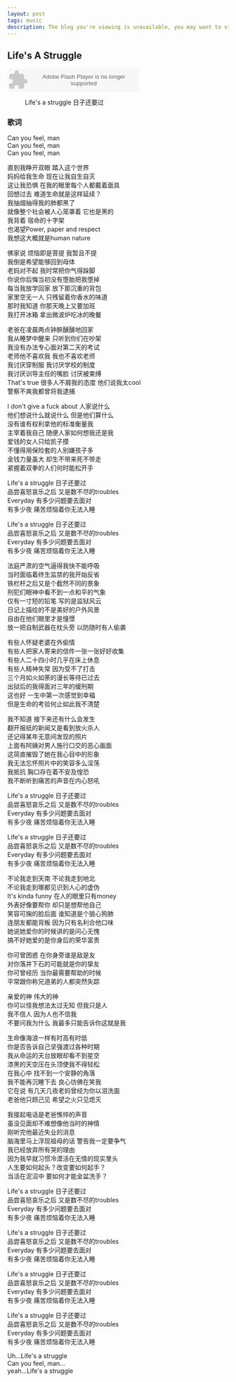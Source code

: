 ```yaml
---
layout: post
tags: music
description: The blog you're viewing is unavailable, you may want to visit my backup <a href="http://blog.shiyuan404.com"><span>here</span></a>
---
```


## Life's A Struggle

<embed src="http://www.xiami.com/widget/39930265_48074,_235_346_000000_ffffff_0/multiPlayer.swf" type="application/x-shockwave-flash" width="300" height="52" wmode="transparent"></embed>

<figure>
    <a href="http://img.xiami.net/images/album/img32/832/39271344489535_4.jpg"><img src="http://img.xiami.net/images/album/img32/832/39271344489535_4.jpg" alt=""></a>
    <figcaption>Life's a struggle 日子还要过</figcaption>
</figure>

### 歌词

Can you feel, man    
Can you feel, man    
Can you feel, man     

直到我睁开双眼 踏入这个世界    
妈妈给我生命 现在让我自生自灭     
这让我恐惧 在我的眼里每个人都戴着面具    
回想过去 难道生命就是这样延续？    
我抽烟抽得我的肺都黑了    
就像整个社会被人心笼罩着 它也是黑的     
我背着 宿命的十字架     
也渴望Power, paper and respect    
我想这大概就是human nature    

佛家说 烦恼即是菩提 我暂且不提    
我倒是希望能够回到母体    
老妈对不起 我时常把你气得跺脚    
你说你后悔当初没有堕胎把我堕掉    
每当我放学回家 放下那沉重的背包    
家里空无一人 只残留着你香水的味道    
那时我知道 你那天晚上又要加班    
我打开冰箱 拿出微波炉吃冰的晚餐    

老爸在凌晨两点钟醉醺醺地回家    
我从睡梦中醒来 只听到你们在吵架    
我没有办法专心面对第二天的考试    
老师他不喜欢我 我也不喜欢老师    
我讨厌穿制服 我讨厌学校的制度    
我讨厌训导主任的嘴脸 讨厌被束缚     
That's true 很多人不屑我的态度 他们说我太cool    
警察不爽我都曾将我逮捕    

I don't give a fuck about 人家说什么    
他们想说什么就说什么 但是他们算什么    
没有谁有权利拿他的标准衡量我    
主宰着我自己 随便人家如何想我还是我     
爱钱的女人只给凯子摸    
不懂得用保险套的人别嫌孩子多    
金钱力量虽大 却生不带来死不带走    
紧握着双拳的人们何时能松开手    

Life's a struggle 日子还要过    
品尝喜怒哀乐之后 又是数不尽的troubles    
Everyday 有多少问题要去面对    
有多少夜 痛苦烦恼着你无法入睡    

Life's a struggle 日子还要过    
品尝喜怒哀乐之后 又是数不尽的troubles    
Everyday 有多少问题要去面对    
有多少夜 痛苦烦恼着你无法入睡    

法庭严肃的空气逼得我快不能呼吸    
当时面临着终生监禁的我开始反省    
铁栏杆之后又是个截然不同的景象    
刑犯们眼神中看不到一点和平的气象    
仅有一寸短的铅笔 写的是监狱风云    
日记上描绘的不是美好的户外风景    
自由在他们眼里才是憧憬     
放一把自制武器在枕头旁 以防随时有人偷袭     

有些人怀疑老婆在外偷情     
有些人把家人寄来的信件一张一张好好收集     
有些人二十四小时几乎在床上休息    
有些人精神失常 因为受不了打击    
三个月如火如荼的漫长等待已过去    
出狱后的我得面对三年的缓刑期     
这也好 一生中第一次感觉到幸福     
但是生命的考验何止如此我不清楚    

我不知道 接下来还有什么会发生    
翻开报纸的新闻又是看到放火杀人    
还记得某年无意间发现的照片     
上面有阿姨对男人施行口交的恶心画面    
这简直摧毁了她在我心目中的形象    
我无法忘怀照片中的笑容多么淫荡    
我抵抗 胸口存在着不安及惶恐    
我不断听到痛苦的声音在内心怒吼    

Life's a struggle 日子还要过    
品尝喜怒哀乐之后 又是数不尽的troubles    
Everyday 有多少问题要去面对    
有多少夜 痛苦烦恼着你无法入睡    

Life's a struggle 日子还要过    
品尝喜怒哀乐之后 又是数不尽的troubles    
Everyday 有多少问题要去面对    
有多少夜 痛苦烦恼着你无法入睡    

不论我走到天南 不论我走到地北    
不论我走到哪都见识到人心的虚伪    
It's kinda funny 在人的眼里只有money    
外表好像要帮你 却只是想帮他自己    
笑容可掬的脸后面 谁知道是个狼心狗肺    
连朋友都能背叛 因为只有名利合他口味    
她说她爱你的时候讲的是问心无愧    
搞不好她爱的是你身后的荣华富贵    

你可曾困惑 在你身旁谁是敌是友     
对你落井下石的可能就是你的挚友     
你可曾经历 当你最需要帮助的时候    
平常跟你称兄道弟的人都突然失踪    

亲爱的神 伟大的神     
你可以怪我想法太过无知 但我只是人    
我不信人 因为人也不信我     
不要问我为什么 我最多只能告诉你这就是我     

生命像海浪一样有时高有时低     
你是否告诉自己坚强渡过各种时期     
我从命运的天台放眼却看不到星空     
漆黑的天空压在头顶使我不得轻松    
在我心中 找不到一个安静的角落    
我不能再沉睡下去 良心彷佛在笑我    
它在说 有几天几夜老妈曾经为你以泪洗面    
老爸他只顾己见 希望之火只见熄灭    

我接起电话是老爸憔悴的声音     
虽没见面却不难想像他当时的神情     
刚听完他最近失业的消息     
脑海里马上浮现祖母的话 警告我一定要争气      
我已经放弃所有哭的理由    
因为我早就习惯冷漠活在无情的现实里头    
人生要如何起头？改变要如何起手？    
当活在泥沼中 要如何才能金盆洗手？    

Life's a struggle 日子还要过    
品尝喜怒哀乐之后 又是数不尽的troubles     
Everyday 有多少问题要去面对     
有多少夜 痛苦烦恼着你无法入睡     

Life's a struggle 日子还要过     
品尝喜怒哀乐之后 又是数不尽的troubles     
Everyday 有多少问题要去面对    
有多少夜 痛苦烦恼着你无法入睡    

Life's a struggle 日子还要过     
品尝喜怒哀乐之后 又是数不尽的troubles     
Everyday 有多少问题要去面对    
有多少夜 痛苦烦恼着你无法入睡    

Life's a struggle 日子还要过     
品尝喜怒哀乐之后 又是数不尽的troubles    
Everyday 有多少问题要去面对     
有多少夜 痛苦烦恼着你无法入睡     

Uh...Life's a struggle    
Can you feel, man...     
yeah...Life's a struggle     


